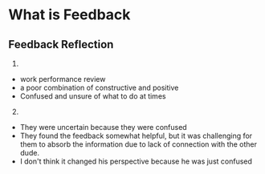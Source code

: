 # What is Feedback

## Feedback Reflection
1.
- work performance review
- a poor combination of constructive and positive
- Confused and unsure of what to do at times

2.
- They were uncertain because they were confused
- They found the feedback somewhat helpful, but it was challenging for them to absorb the information due to lack of connection with the other dude.
- I don't think it changed his perspective because he was just confused